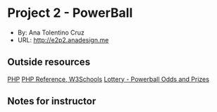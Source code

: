 # Project 2 - PowerBall
+ By: Ana Tolentino Cruz
+ URL: <http://e2p2.anadesign.me>

## Outside resources
[PHP](https://www.php.net/)
[PHP Reference, W3Schools](https://www.w3schools.com/php/php_ref_overview.asp)
[Lottery - Powerball Odds and Prizes](https://edit.nylottery.ny.gov/sites/default/files/2020-03/Powerball_Odds_and_Prizes_0.pdf)


## Notes for instructor


